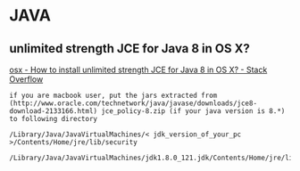 # JAVA

## unlimited strength JCE for Java 8 in OS X?

[osx - How to install unlimited strength JCE for Java 8 in OS X? - Stack Overflow](http://stackoverflow.com/questions/37741142/how-to-install-unlimited-strength-jce-for-java-8-in-os-x)

```
if you are macbook user, put the jars extracted from (http://www.oracle.com/technetwork/java/javase/downloads/jce8-download-2133166.html) jce_policy-8.zip (if your java version is 8.*) to following directory

/Library/Java/JavaVirtualMachines/< jdk_version_of_your_pc >/Contents/Home/jre/lib/security
```

```
/Library/Java/JavaVirtualMachines/jdk1.8.0_121.jdk/Contents/Home/jre/lib/security
```

